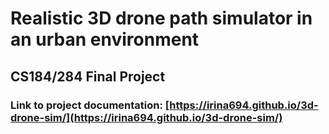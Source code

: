 # Realistic 3D drone path simulator in an urban environment
## CS184/284 Final Project
### Link to project documentation: [https://irina694.github.io/3d-drone-sim/](https://irina694.github.io/3d-drone-sim/)